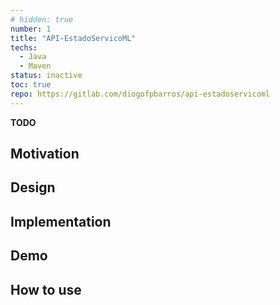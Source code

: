```yaml
---
# hidden: true
number: 1
title: "API-EstadoServicoML"
techs: 
  - Java
  - Maven
status: inactive
toc: true
repo: https://gitlab.com/diogofpbarros/api-estadoservicoml
---
```


<!-- ## Abstract -->
**TODO**

## Motivation

## Design

## Implementation

## Demo

## How to use
